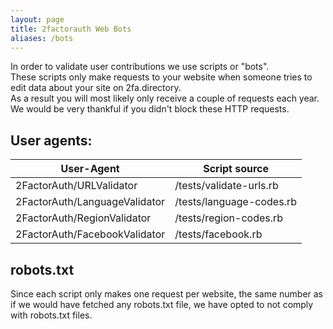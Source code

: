 ```yaml
---
layout: page
title: 2factorauth Web Bots
aliases: /bots
---
```

In order to validate user contributions we use scripts or "bots".  
These scripts only make requests to your website when someone tries to edit data about your site on 2fa.directory.   
As a result you will most likely only receive a couple of requests each year. We would be very thankful if you didn't block these HTTP requests.

## User agents:

|User-Agent|Script source|
|----------|-------------|
|2FactorAuth/URLValidator|/tests/validate-urls.rb|
|2FactorAuth/LanguageValidator|/tests/language-codes.rb|
|2FactorAuth/RegionValidator|/tests/region-codes.rb|
|2FactorAuth/FacebookValidator|/tests/facebook.rb|

## robots.txt

Since each script only makes one request per website, the same number as if we would have fetched any robots.txt file, we have opted to not comply with robots.txt files.
